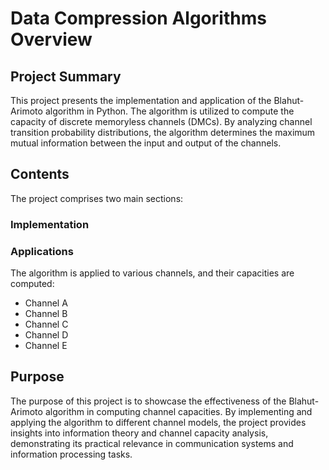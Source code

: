 # Data Compression Algorithms Overview

## Project Summary
This project presents the implementation and application of the Blahut-Arimoto algorithm in Python. The algorithm is utilized to compute the capacity of discrete memoryless channels (DMCs). By analyzing channel transition probability distributions, the algorithm determines the maximum mutual information between the input and output of the channels.

## Contents
The project comprises two main sections:

### Implementation

### Applications
The algorithm is applied to various channels, and their capacities are computed:

- Channel A
- Channel B
- Channel C
- Channel D
- Channel E

## Purpose
The purpose of this project is to showcase the effectiveness of the Blahut-Arimoto algorithm in computing channel capacities. By implementing and applying the algorithm to different channel models, the project provides insights into information theory and channel capacity analysis, demonstrating its practical relevance in communication systems and information processing tasks.





